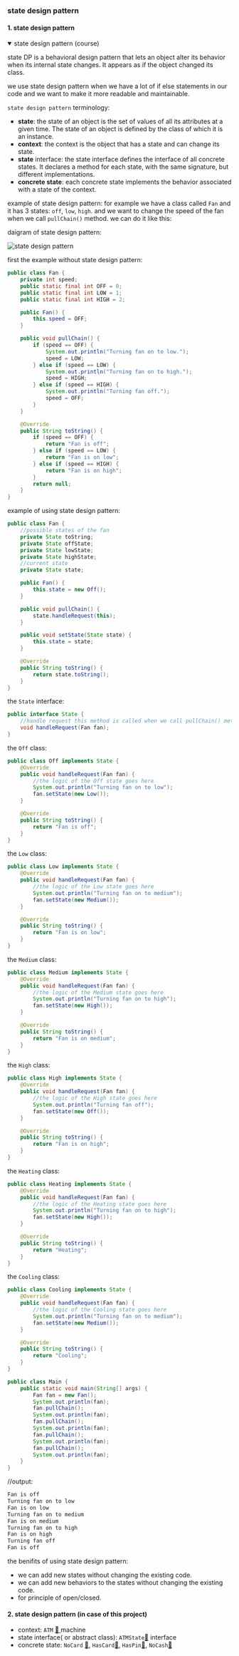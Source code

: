 ### state design pattern

#### 1. state design pattern

<details open markdown="block">
<summary>state design pattern (course)</summary>
<p>
state DP is a behavioral design pattern that lets an object alter its behavior when its internal state changes. It appears as if the object changed its class.
</p>
 we use state design pattern when we have a lot of if else statements in our code and we want to make it more readable and maintainable.

`state design pattern` terminology:
<ul datatype="square" style="list-style-type:square">
<li><b>state</b>: the state of an object is the set of values of all its attributes at a given time. The state of an object is defined by the class of which it is an instance.</li>
<li><b>context</b>: the context is the object that has a state and can change its state.</li>
<li><b>state</b> interface: the state interface defines the interface of all concrete states. It declares a method for each state, with the same signature, but different implementations.</li>
<li><b>concrete state</b>: each concrete state implements the behavior associated with a state of the context.</li>
</ul>

 

example of state design pattern:
 for example we have a class called `Fan` and it has 3 states: `off`, `low`, `high`. and we want to change the speed of the fan when we call `pullChain()` method. we can do it like this:

daigram of state design pattern:

![state design pattern](img.png)

first the example without state design pattern:

```java
public class Fan {
    private int speed;
    public static final int OFF = 0;
    public static final int LOW = 1;
    public static final int HIGH = 2;

    public Fan() {
        this.speed = OFF;
    }

    public void pullChain() {
        if (speed == OFF) {
            System.out.println("Turning fan on to low.");
            speed = LOW;
        } else if (speed == LOW) {
            System.out.println("Turning fan on to high.");
            speed = HIGH;
        } else if (speed == HIGH) {
            System.out.println("Turning fan off.");
            speed = OFF;
        }
    }

    @Override
    public String toString() {
        if (speed == OFF) {
            return "Fan is off";
        } else if (speed == LOW) {
            return "Fan is on low";
        } else if (speed == HIGH) {
            return "Fan is on high";
        }
        return null;
    }
}
```
example of using state design pattern:

```java
public class Fan {
    //possible states of the fan
    private State toString;
    private State offState;
    private State lowState;
    private State highState;
    //current state
    private State state;

    public Fan() {
        this.state = new Off();
    }

    public void pullChain() {
        state.handleRequest(this);
    }

    public void setState(State state) {
        this.state = state;
    }

    @Override
    public String toString() {
        return state.toString();
    }
}   
```
the `State` interface:
```java
public interface State {
    //handle request this method is called when we call pullChain() method
    void handleRequest(Fan fan);
}
```

the `Off` class:
```java
public class Off implements State {
    @Override
    public void handleRequest(Fan fan) {
        //the logic of the Off state goes here
        System.out.println("Turning fan on to low");
        fan.setState(new Low());
    }

    @Override
    public String toString() {
        return "Fan is off";
    }
}
```

the `Low` class:
```java
public class Low implements State {
    @Override
    public void handleRequest(Fan fan) {
        //the logic of the Low state goes here
        System.out.println("Turning fan on to medium");
        fan.setState(new Medium());
    }

    @Override
    public String toString() {
        return "Fan is on low";
    }
}
```

the `Medium` class:
```java
public class Medium implements State {
    @Override
    public void handleRequest(Fan fan) {
        //the logic of the Medium state goes here
        System.out.println("Turning fan on to high");
        fan.setState(new High());
    }

    @Override
    public String toString() {
        return "Fan is on medium";
    }
}
```

the `High` class:
```java
public class High implements State {
    @Override
    public void handleRequest(Fan fan) {
        //the logic of the High state goes here
        System.out.println("Turning fan off");
        fan.setState(new Off());
    }

    @Override
    public String toString() {
        return "Fan is on high";
    }
}
```
the `Heating` class:
```java
public class Heating implements State {
    @Override
    public void handleRequest(Fan fan) {
        //the logic of the Heating state goes here
        System.out.println("Turning fan on to high");
        fan.setState(new High());
    }

    @Override
    public String toString() {
        return "Heating";
    }
}
```

the `Cooling` class:
```java
public class Cooling implements State {
    @Override
    public void handleRequest(Fan fan) {
        //the logic of the Cooling state goes here
        System.out.println("Turning fan on to medium");
        fan.setState(new Medium());
    }

    @Override
    public String toString() {
        return "Cooling";
    }
}
```

```java
public class Main {
    public static void main(String[] args) {
        Fan fan = new Fan();
        System.out.println(fan);
        fan.pullChain();
        System.out.println(fan);
        fan.pullChain();
        System.out.println(fan);
        fan.pullChain();
        System.out.println(fan);
        fan.pullChain();
        System.out.println(fan);
    }
}
```
 //output:
```java
Fan is off
Turning fan on to low
Fan is on low
Turning fan on to medium
Fan is on medium
Turning fan on to high
Fan is on high
Turning fan off
Fan is off
```
the benifits of using state design pattern:
- we can add new states without changing the existing code.
- we can add new behaviors to the states without changing the existing code.
- for principle of open/closed.
</details>

#### 2. state design pattern (in case of this project)

+ context: `ATM`  [ :link: ](https://github.com/mohamedBoujdi/ATMStates-Design-Pattern/blob/main/src/main/java/org/example/dp/ATMMachine.java)machine
+ state interface( or abstract class): `ATMState`[:link:](https://github.com/mohamedBoujdi/ATMStates-Design-Pattern/blob/main/src/main/java/org/example/dp/ATMState.java) interface
+ concrete state: `NoCard` [:link:](https://github.com/mohamedBoujdi/ATMStates-Design-Pattern/blob/main/src/main/java/org/example/dp/NoCard.java), `HasCard`[:link:](https://github.com/mohamedBoujdi/ATMStates-Design-Pattern/blob/main/src/main/java/org/example/dp/HasCash.java), `HasPin`[:link:](https://github.com/mohamedBoujdi/ATMStates-Design-Pattern/blob/main/src/main/java/org/example/dp/HasPin.java), `NoCash`[:link:](https://github.com/mohamedBoujdi/ATMStates-Design-Pattern/blob/main/src/main/java/org/example/dp/NoCash.java)



